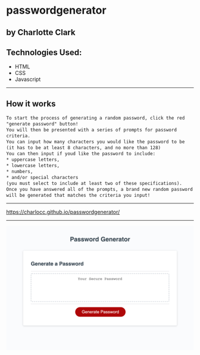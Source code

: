 # passwordgenerator

## by Charlotte Clark

## Technologies Used:
* HTML 
* CSS
* Javascript


----
## How it works


```
To start the process of generating a random password, click the red "generate password" button! 
You will then be presented with a series of prompts for password criteria.
You can input how many characters you would like the password to be 
(it has to be at least 8 characters, and no more than 128)
You can then input if youd like the password to include: 
* uppercase letters, 
* lowercase letters, 
* numbers, 
* and/or special characters 
(you must select to include at least two of these specifications).
Once you have answered all of the prompts, a brand new random password will be generated that matches the criteria you input! 

```

----
https://charlocc.github.io/passwordgenerator/


----
![alt text](/screenshot.png)